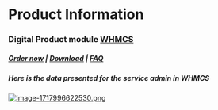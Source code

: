 # Product Information

### Digital Product module **[WHMCS](https://puqcloud.com/link.php?id=77)** 

#####  [Order now](https://puqcloud.com/index.php?rp=/store/whmcs-module-digital-product) | [Download](https://download.puqcloud.com/WHMCS/servers/PUQ_WHMCS-Digital-Product/) | [FAQ](https://faq.puqcloud.com/)

##### Here is the data presented for the service admin in WHMCS

[![image-1717996622530.png](https://doc.puq.info/uploads/images/gallery/2024-06/scaled-1680-/image-1717996622530.png)](https://doc.puq.info/uploads/images/gallery/2024-06/image-1717996622530.png)